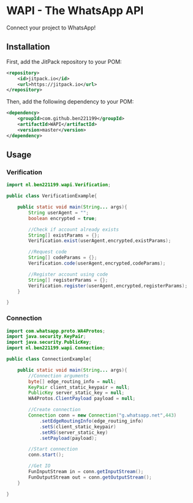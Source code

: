 # WAPI - The WhatsApp API

Connect your project to WhatsApp!

## Installation

First, add the JitPack repository to your POM:
```xml
<repository>
	<id>jitpack.io</id>
	<url>https://jitpack.io</url>
</repository>
```

Then, add the following dependency to your POM:
```xml
<dependency>
	<groupId>com.github.ben221199</groupId>
	<artifactId>WAPI</artifactId>
	<version>master</version>
</dependency>
```

## Usage

### Verification

```java
import nl.ben221199.wapi.Verification;

public class VerificationExample{

	public static void main(String... args){
		String userAgent = "";
		boolean encrypted = true;

		//Check if account already exists
		String[] existParams = {};
		Verification.exist(userAgent,encrypted,existParams);

		//Request code
		String[] codeParams = {};
		Verification.code(userAgent,encrypted,codeParams);

		//Register account using code
		String[] registerParams = {};
		Verification.register(userAgent,encrypted,registerParams);
	}

}
```

### Connection
```java
import com.whatsapp.proto.WA4Protos;
import java.security.KeyPair;
import java.security.PublicKey;
import nl.ben221199.wapi.Connection;

public class ConnectionExample{

	public static void main(String... args){
		//Connection arguments
		byte[] edge_routing_info = null;
		KeyPair client_static_keypair = null;
		PublicKey server_static_key = null;
		WA4Protos.ClientPayload payload = null;

		//Create connection
		Connection conn = new Connection("g.whatsapp.net",443)
			.setEdgeRoutingInfo(edge_routing_info)
			.setS(client_static_keypair)
			.setRS(server_static_key)
			.setPayload(payload);

		//Start connection
		conn.start();

		//Get IO
		FunInputStream in = conn.getInputStream();
		FunOutputStream out = conn.getOutputStream();
	}

}
```